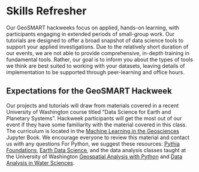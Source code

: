 # Skills Refresher

Our GeoSMART hackweeks focus on applied, hands-on learning, with participants engaging in extended periods of small-group work. Our tutorials are designed to offer a broad snapshot of data science tools to support your applied investigations. Due to the relatively short duration of our events, we are not able to provide comprehensive, in-depth training in fundamental tools. Rather, our goal is to inform you about the types of tools we think are best suited to working with your datasets, leaving details of implementation to be supported through peer-learning and office hours.

## Expectations for the GeoSMART Hackweek

Our projects and tutorials will draw from materials covered in a recent University of Washington course titled "Data Science for Earth and Planetary Systems". Hackweek participants will get the most out of our event if they have some familiarity with the material covered in this class. The curriculum is located in the [Machine Learning in the Geosciences](https://geo-smart.github.io/curriculum-book/about_this_book/about_this_book.html) Jupyter Book. We encourage everyone to review this material and contact us with any questions For Python, we suggest these resources:  [Pythia Foundations](https://foundations.projectpythia.org/landing-page.html), [Earth Data Science](https://www.earthdatascience.org/), and the data analysis classes taught at the University of Washington [Geospatial Analysis with Python](https://uwgda-jupyterbook.readthedocs.io/en/latest/intro.html) and [Data Analysis in Water Sciences](https://mountain-hydrology-research-group.github.io/data-analysis).